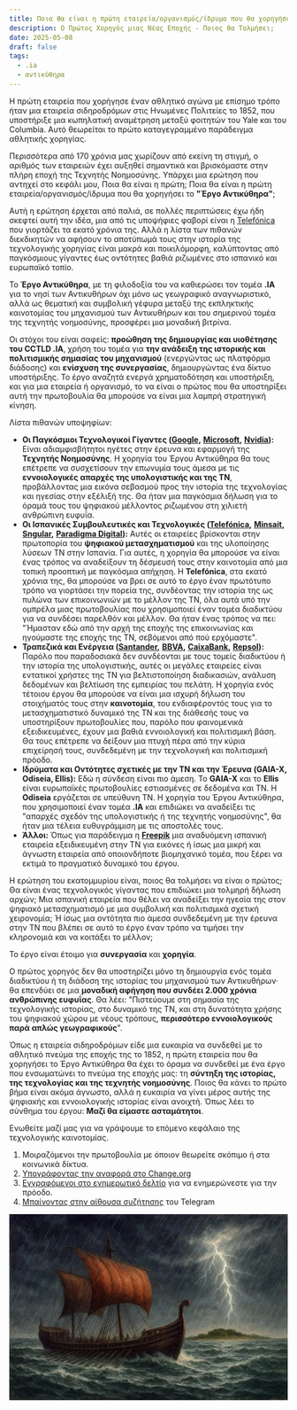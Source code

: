```yaml
---
title: Ποια θα είναι η πρώτη εταιρεία/οργανισμός/ίδρυμα που θα χορηγήσει το "Έργο Αντικύθηρα";
description: Ο Πρώτος Χορηγός μιας Νέας Εποχής - Ποιος θα Τολμήσει;
date: 2025-05-08
draft: false
tags:
  - .ia
  - αντικύθηρα
---
```


Η πρώτη εταιρεία που χορήγησε έναν αθλητικό αγώνα με επίσημο τρόπο ήταν μια εταιρεία σιδηροδρόμων στις Ηνωμένες Πολιτείες το 1852, που υποστήριξε μια κωπηλατική αναμέτρηση μεταξύ φοιτητών του Yale και του Columbia. Αυτό θεωρείται το πρώτο καταγεγραμμένο παράδειγμα αθλητικής χορηγίας.

Περισσότερα από 170 χρόνια μας χωρίζουν από εκείνη τη στιγμή, ο αριθμός των εταιρειών έχει αυξηθεί σημαντικά και βρισκόμαστε στην πλήρη εποχή της Τεχνητής Νοημοσύνης. Υπάρχει μια ερώτηση που αντηχεί στο κεφάλι μου, Ποια θα είναι η πρώτη; Ποια θα είναι η πρώτη εταιρεία/οργανισμός/ίδρυμα που θα χορηγήσει το **"Έργο Αντικύθηρα"**;

Αυτή η ερώτηση έρχεται από παλιά, σε πολλές περιπτώσεις έχω ήδη σκεφτεί αυτή την ιδέα, μια από τις υποψήφιες φαβορί είναι η [Telefónica](https://www.telefonica.com/es/) που γιορτάζει τα εκατό χρόνια της. Αλλά η λίστα των πιθανών διεκδικητών να αφήσουν το αποτύπωμά τους στην ιστορία της τεχνολογικής χορηγίας είναι μακρά και ποικιλόμορφη, καλύπτοντας από παγκόσμιους γίγαντες έως οντότητες βαθιά ριζωμένες στο ισπανικό και ευρωπαϊκό τοπίο.

Το **Έργο Αντικύθηρα**, με τη φιλοδοξία του να καθιερώσει τον τομέα **.IA** για το νησί των Αντικυθήρων όχι μόνο ως γεωγραφικό αναγνωριστικό, αλλά ως θεματική και συμβολική γέφυρα μεταξύ της εκπληκτικής καινοτομίας του μηχανισμού των Αντικυθήρων και του σημερινού τομέα της τεχνητής νοημοσύνης, προσφέρει μια μοναδική βιτρίνα.

Οι στόχοι του είναι σαφείς: **προώθηση της δημιουργίας και υιοθέτησης του CCTLD .IA**, χρήση του τομέα για **την ανάδειξη της ιστορικής και πολιτισμικής σημασίας του μηχανισμού** (ενεργώντας ως πλατφόρμα διάδοσης) και **ενίσχυση της συνεργασίας**, δημιουργώντας ένα δίκτυο υποστήριξης. Το έργο αναζητά ενεργά χρηματοδότηση και υποστήριξη, και για μια εταιρεία ή οργανισμό, το να είναι ο πρώτος που θα υποστηρίξει αυτή την πρωτοβουλία θα μπορούσε να είναι μια λαμπρή στρατηγική κίνηση.

Λίστα πιθανών υποψηφίων:

- **Οι Παγκόσμιοι Τεχνολογικοί Γίγαντες (**[**Google**](https://www.google.es/)**,** [**Microsoft**](https://www.microsoft.com/es-es)**,** [**Nvidia**](https://www.nvidia.com/es-es/)**):** Είναι αδιαμφισβήτητοι ηγέτες στην έρευνα και εφαρμογή της **Τεχνητής Νοημοσύνης**. Η χορηγία του Έργου Αντικύθηρα θα τους επέτρεπε να συσχετίσουν την επωνυμία τους άμεσα με τις **εννοιολογικές απαρχές της υπολογιστικής και της ΤΝ**, προβάλλοντας μια εικόνα σεβασμού προς την ιστορία της τεχνολογίας και ηγεσίας στην εξέλιξή της. Θα ήταν μια παγκόσμια δήλωση για το όραμά τους του ψηφιακού μέλλοντος ριζωμένου στη χιλιετή ανθρώπινη ευφυΐα.
- **Οι Ισπανικές Συμβουλευτικές και Τεχνολογικές (**[**Telefónica**](https://www.telefonica.com/es/)**,** [**Minsait**](https://www.minsait.com/es)**,** [**Sngular**](https://www.sngular.com/)**,** [**Paradigma Digital**](https://www.paradigmadigital.com/)**):** Αυτές οι εταιρείες βρίσκονται στην πρωτοπορία του **ψηφιακού μετασχηματισμού** και της υλοποίησης λύσεων ΤΝ στην Ισπανία. Για αυτές, η χορηγία θα μπορούσε να είναι ένας τρόπος να αναδείξουν τη δέσμευσή τους στην καινοτομία από μια τοπική προοπτική με παγκόσμια απήχηση. Η **Telefónica**, στα εκατό χρόνια της, θα μπορούσε να βρει σε αυτό το έργο έναν πρωτότυπο τρόπο να γιορτάσει την πορεία της, συνδέοντας την ιστορία της ως πυλώνα των επικοινωνιών με το μέλλον της ΤΝ, όλα αυτά υπό την ομπρέλα μιας πρωτοβουλίας που χρησιμοποιεί έναν τομέα διαδικτύου για να συνδέσει παρελθόν και μέλλον. Θα ήταν ένας τρόπος να πει: "Ήμασταν εδώ από την αρχή της εποχής της επικοινωνίας και ηγούμαστε της εποχής της ΤΝ, σεβόμενοι από πού ερχόμαστε".
- **Τραπεζικά και Ενέργεια (**[**Santander**](https://www.santander.com/es/home)**,** [**BBVA**](https://www.bbva.es/personas.html)**,** [**CaixaBank**](https://www.caixabank.com/es/home_es.html)**,** [**Repsol**](https://www.repsol.com/es/index.cshtml)**):** Παρόλο που παραδοσιακά δεν συνδέονται με τους τομείς διαδικτύου ή την ιστορία της υπολογιστικής, αυτές οι μεγάλες εταιρείες είναι εντατικοί χρήστες της ΤΝ για βελτιστοποίηση διαδικασιών, ανάλυση δεδομένων και βελτίωση της εμπειρίας του πελάτη. Η χορηγία ενός τέτοιου έργου θα μπορούσε να είναι μια ισχυρή δήλωση του στοιχήματός τους στην **καινοτομία**, του ενδιαφέροντός τους για το μετασχηματιστικό δυναμικό της ΤΝ και της διάθεσής τους να υποστηρίξουν πρωτοβουλίες που, παρόλο που φαινομενικά εξειδικευμένες, έχουν μια βαθιά εννοιολογική και πολιτισμική βάση. Θα τους επέτρεπε να δείξουν μια πτυχή πέρα από την κύρια επιχείρησή τους, συνδεδεμένη με την τεχνολογική και πολιτισμική πρόοδο.
- **Ιδρύματα και Οντότητες σχετικές με την ΤΝ και την Έρευνα (GAIA-X, Odiseia, Ellis):** Εδώ η σύνδεση είναι πιο άμεση. Το **GAIA-X** και το **Ellis** είναι ευρωπαϊκές πρωτοβουλίες εστιασμένες σε δεδομένα και ΤΝ. Η **Odiseia** εργάζεται σε υπεύθυνη ΤΝ. Η χορηγία του Έργου Αντικύθηρα, που χρησιμοποιεί έναν τομέα **.IA** και επιδιώκει να αναδείξει τις "απαρχές σχεδόν της υπολογιστικής ή της τεχνητής νοημοσύνης", θα ήταν μια τέλεια ευθυγράμμιση με τις αποστολές τους.
- **Άλλοι:** Όπως για παράδειγμα η [**Freepik**](https://www.freepik.es/) μια αναδυόμενη ισπανική εταιρεία εξειδικευμένη στην ΤΝ για εικόνες ή ίσως μια μικρή και άγνωστη εταιρεία από οποιονδήποτε βιομηχανικό τομέα, που ξέρει να εκτιμά το πραγματικό δυναμικό του έργου.

Η ερώτηση του εκατομμυρίου είναι, ποιος θα τολμήσει να είναι ο πρώτος; Θα είναι ένας τεχνολογικός γίγαντας που επιδιώκει μια τολμηρή δήλωση αρχών; Μια ισπανική εταιρεία που θέλει να αναδείξει την ηγεσία της στον ψηφιακό μετασχηματισμό με μια συμβολική και πολιτισμικά σχετική χειρονομία; Ή ίσως μια οντότητα πιο άμεσα συνδεδεμένη με την έρευνα στην ΤΝ που βλέπει σε αυτό το έργο έναν τρόπο να τιμήσει την κληρονομιά και να κοιτάξει το μέλλον;

Το έργο είναι έτοιμο για **συνεργασία** και **χορηγία**.

Ο πρώτος χορηγός δεν θα υποστηρίζει μόνο τη δημιουργία ενός τομέα διαδικτύου ή τη διάδοση της ιστορίας του μηχανισμού των Αντικυθήρων· θα επενδύει σε μια **μοναδική αφήγηση που συνδέει 2.000 χρόνια ανθρώπινης ευφυΐας**. Θα λέει: "Πιστεύουμε στη σημασία της τεχνολογικής ιστορίας, στο δυναμικό της ΤΝ, και στη δυνατότητα χρήσης του ψηφιακού χώρου με νέους τρόπους, **περισσότερο εννοιολογικούς παρά απλώς γεωγραφικούς**".

Όπως η εταιρεία σιδηροδρόμων είδε μια ευκαιρία να συνδεθεί με το αθλητικό πνεύμα της εποχής της το 1852, η πρώτη εταιρεία που θα χορηγήσει το Έργο Αντικύθηρα θα έχει το όραμα να συνδεθεί με ένα έργο που ενσωματώνει το πνεύμα της εποχής μας: τη **σύντηξη της ιστορίας, της τεχνολογίας και της τεχνητής νοημοσύνης**. Ποιος θα κάνει το πρώτο βήμα είναι ακόμα άγνωστο, αλλά η ευκαιρία να γίνει μέρος αυτής της ψηφιακής και εννοιολογικής ιστορίας είναι ανοιχτή. Όπως λέει το σύνθημα του έργου: **Μαζί θα είμαστε ασταμάτητοι**.

Ενωθείτε μαζί μας για να γράψουμε το επόμενο κεφάλαιο της τεχνολογικής καινοτομίας.

1.  Μοιραζόμενοι την πρωτοβουλία με όποιον θεωρείτε σκόπιμο ή στα κοινωνικά δίκτυα.
2.  [Υπογράφοντας την αναφορά στο Change.org](https://chng.it/hqCyzBpwgW)
3.  [Εγγραφόμενοι στο ενημερωτικό δελτίο](https://docs.google.com/forms/d/e/1FAIpQLSeptFS3-XMVTeBFQzDEl1O55hkXhtOgYmMSEfpLLJk11UZEOA/viewform?usp=sf_link%27) για να ενημερώνεστε για την πρόοδο.
4.  [Μπαίνοντας στην αίθουσα συζήτησης](https://t.me/+oAeZGMsePDg2ZDI0) του Telegram

![Μια απεικόνιση ενός πλοίου στη μέση μιας ηλεκτρικής καταιγίδας μπροστά από το νησί των Αντικυθήρων](/img/PecioAnticitera.webp)
